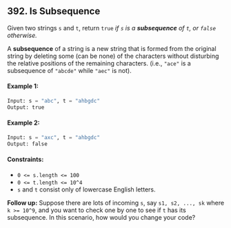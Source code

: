 ## 392. Is Subsequence

Given two strings `s` and `t`, return `true` _if `s` is a **subsequence** of `t`, or `false` otherwise._

A **subsequence** of a string is a new string that is formed from the original string by deleting some (can be none) of the characters without disturbing the relative positions of the remaining characters. (i.e., `"ace"` is a subsequence of `"abcde"` while `"aec"` is not).

#### Example 1:
```py
Input: s = "abc", t = "ahbgdc"
Output: true
```

#### Example 2:
```py
Input: s = "axc", t = "ahbgdc"
Output: false
```

#### Constraints:
- `0 <= s.length <= 100`
- `0 <= t.length <= 10^4`
- `s` and `t` consist only of lowercase English letters.

**Follow up:** Suppose there are lots of incoming `s`, say `s1, s2, ..., sk` where `k >= 10^9`, and you want to check one by one to see if `t` has its subsequence. In this scenario, how would you change your code?